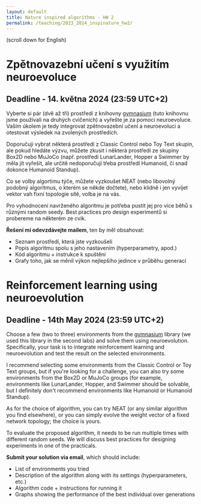 ```yaml
---
layout: default 
title: Nature inspired algorithms - HW 2
permalink: /teaching/2023_2024_inspinature_hw2/
---
```

(scroll down for English)

# Zpětnovazební učení s využitím neuroevoluce
## Deadline - 14. května 2024 (23:59 UTC+2)
Vyberte si pár (dvě až tři) prostředí z knihovny [gymnasium](https://gymnasium.farama.org) (tuto knihovnu jsme používali na druhých
cvičeních) a vyřešte je za pomoci neuroevoluce. Vaším úkolem je tedy integrovat zpětnovazební učení
a neuroevoluci a otestovat výsledek na zvolených prostředích.

Doporučuji vybrat některá prostředí z Classic Control nebo Toy Text skupin, ale pokud hledáte výzvu, můžete zkusit i
některá prostředí ze skupiny Box2D nebo MuJoCo (např. prostředí LunarLander, Hopper a Swimmer by
měla jít vyřešit, ale určitě nedoporučuji třeba prostředí Humanoid, či snad dokonce Humanoid
Standup).

Co se volby algortimu týče, můžete vyzkoušet NEAT (nebo libovolný podobný algoritmus, o kterém se
někde dočtete), nebo klidně i jen vyvíjet vektor vah fixní topologie sítě, volba je na vás.

Pro vyhodnocení navrženého algoritmu je potřeba pustit jej pro více běhů s různými random seedy.
Best practices pro design experimentů si probereme na některém ze cvik.

**Řešení mi odevzdávejte mailem**, ten by měl obsahovat:

- Seznam prostředí, která jste vyzkoušeli
- Popis algoritmu spolu s jeho nastavením (hyperparametry, apod.)
- Kód algoritmu + instrukce k spuštění
- Grafy toho, jak se měnil výkon nejlepšího jedince v průběhu generací


# Reinforcement learning using neuroevolution
## Deadline - 14th May 2024 (23:59 UTC+2)

Choose a few (two to three) environments from the [gymnasium](https://gymnasium.farama.org) library
(we used this library in the second labs) and solve them using neuroevolution. Specifically, your
task is to integrate reinforcement learning and neuroevolution and test the result on the selected
environments.

I recommend selecting some environments from the Classic Control or Toy Text groups, but if you're
looking for a challenge, you can also try some environments from the Box2D or MuJoCo groups
(for example, environments like LunarLander, Hopper, and Swimmer should be solvable, but I
definitely don't recommend environments like Humanoid or Humanoid Standup).

As for the choice of algorithm, you can try NEAT (or any similar algorithm you find elsewhere), or
you can simply evolve the weight vector of a fixed network topology; the choice is yours.

To evaluate the proposed algorithm, it needs to be run multiple times with different random
seeds. We will discuss best practices for designing experiments in one of the practicals.

**Submit your solution via email**, which should include:

- List of environments you tried
- Description of the algorithm along with its settings (hyperparameters, etc.)
- Algorithm code + instructions for running it
- Graphs showing the performance of the best individual over generations

